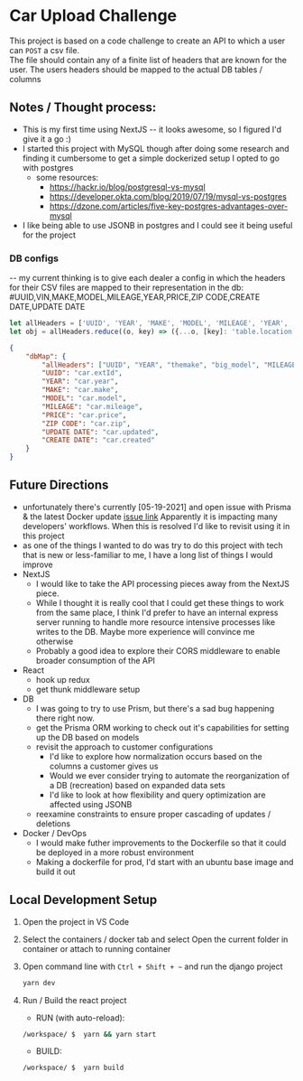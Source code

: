 # Car Upload Challenge

This project is based on a code challenge to create an API to which a user can `POST` a csv file. 
<br>The file should contain any of a finite list of headers that are known for the user. The users headers should be mapped to the actual DB tables / columns




## Notes / Thought process:
- This is my first time using NextJS -- it looks awesome, so I figured I'd give it a go :) 
- I started this project with MySQL though after doing some research and finding it cumbersome to get a simple dockerized setup I opted to go with postgres
    - some resources: 
      - https://hackr.io/blog/postgresql-vs-mysql
      - https://developer.okta.com/blog/2019/07/19/mysql-vs-postgres
      - https://dzone.com/articles/five-key-postgres-advantages-over-mysql
- I like being able to use JSONB in postgres and I could see it being useful for the project
### DB configs
-- my current thinking is to give each dealer a config in which the headers for their CSV files are mapped to their representation in the db:
#UUID,VIN,MAKE,MODEL,MILEAGE,YEAR,PRICE,ZIP CODE,CREATE DATE,UPDATE DATE
```javascript
let allHeaders = ['UUID', 'YEAR', 'MAKE', 'MODEL', 'MILEAGE', 'YEAR', 'PRICE', 'ZIP CODE', 'UPDATE DATE', 'CREATE DATE']
let obj = allHeaders.reduce((o, key) => ({...o, [key]: 'table.location'}), {})
```
```json
{
	"dbMap": {
		"allHeaders": ["UUID", "YEAR", "themake", "big_model", "MILEAGE", "YEAR", "PRICE", "ZIP CODE", "UPDATE DATE", "CREATE DATE"],
		"UUID": "car.extId",
		"YEAR": "car.year",
		"MAKE": "car.make",
		"MODEL": "car.model",
		"MILEAGE": "car.mileage",
		"PRICE": "car.price",
		"ZIP CODE": "car.zip",
		"UPDATE DATE": "car.updated",
		"CREATE DATE": "car.created"
	}
}
```


## Future Directions
- unfortunately there's currently [05-19-2021] and open issue with Prisma & the latest Docker update [issue link](https://github.com/prisma/prisma/issues/5304)
    Apparently it is impacting many developers' workflows. When this is resolved I'd like to revisit using it in this project
- as one of the things I wanted to do was try to do this project with tech that is new or less-familiar to me, I have a long list of things I would improve
- NextJS
  - I would like to take the API processing pieces away from the NextJS piece.
  - While I thought it is really cool that I could get these things to work from the same place, I think I'd prefer to have an internal express server running to handle more resource intensive processes like writes to the DB. Maybe more experience will convince me otherwise
  - Probably a good idea to explore their CORS middleware to enable broader consumption of the API 
- React
    - hook up redux
    - get thunk middleware setup
- DB
    - I was going to try to use Prism, but there's a sad bug happening there right now.
    - get the Prisma ORM working to check out it's capabilities for setting up the DB based on models
    - revisit the approach to customer configurations 
        - I'd like to explore how normalization occurs based on the columns a customer gives us
        - Would we ever consider trying to automate the reorganization of a DB (recreation) based on expanded data sets
        - I'd like to look at how flexibility and query optimization are affected using JSONB
    - reexamine constraints to ensure proper cascading of updates / deletions
- Docker / DevOps
    - I would make futher improvements to the Dockerfile so that it could be deployed in a more robust environment
    - Making a dockerfile for prod, I'd start with an ubuntu base image and build it out

## Local Development Setup

[comment]: <> (<details><summary><b>Show instructions</b></summary>)

1. Open the project in VS Code

2. Select the containers / docker tab and select Open the current folder in container or attach to running container

3. Open command line with `Ctrl + Shift + ~` and run the django project

    ```bash
    yarn dev
    ```

4. Run / Build the react project
    - RUN (with auto-reload):
    ```bash
    /workspace/ $  yarn && yarn start
    ```

    - BUILD:
    ```bash
    /workspace/ $  yarn build
    ```
